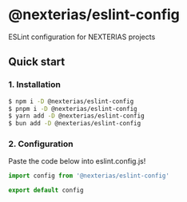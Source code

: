 # @nexterias/eslint-config

ESLint configuration for NEXTERIAS projects

## Quick start

### 1. Installation

```bash
$ npm i -D @nexterias/eslint-config
$ pnpm i -D @nexterias/eslint-config
$ yarn add -D @nexterias/eslint-config
$ bun add -D @nexterias/eslint-config
```

### 2. Configuration

Paste the code below into eslint.config.js!

```js
import config from '@nexterias/eslint-config'

export default config
```
